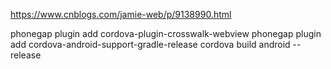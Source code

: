 https://www.cnblogs.com/jamie-web/p/9138990.html

phonegap plugin add cordova-plugin-crosswalk-webview
phonegap plugin add cordova-android-support-gradle-release
cordova build android --release
